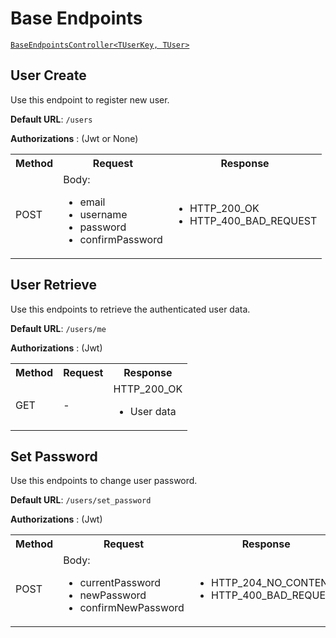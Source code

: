 # Base Endpoints

[`BaseEndpointsController<TUserKey, TUser>`](/api/AuthEndpoints.Controllers.html#baseendpointscontroller-tuserkey-tuser)

## User Create

Use this endpoint to register new user.

__Default URL__: `/users`

**Authorizations** : (Jwt or None)

<table>
  <tbody>
    <tr>
      <th>Method</th>
      <th>Request</th>
      <th>Response</th>
    </tr>
    <tr>
      <td>POST</td>
      <td>
        Body:
        <ul>
          <li>email</li>
          <li>username</li>
          <li>password</li>
          <li>confirmPassword</li>
        </ul>
      </td>
      <td>
        <ul>
          <li>HTTP_200_OK</li>
          <li>HTTP_400_BAD_REQUEST</li>
        </ul>
      </td>
    </tr>
  </tbody>
</table>

## User Retrieve

Use this endpoints to retrieve the authenticated user data.

__Default URL__: `/users/me`

**Authorizations** : (Jwt)

<table>
  <tbody>
    <tr>
      <th>Method</th>
      <th>Request</th>
      <th>Response</th>
    </tr>
    <tr>
      <td>GET</td>
      <td>
        -
      </td>
      <td>
        HTTP_200_OK
        <ul>
          <li>User data</li>
        </ul>
      </td>
    </tr>
  </tbody>
</table>

## Set Password

Use this endpoints to change user password.

__Default URL__: `/users/set_password`

**Authorizations** : (Jwt)

<table>
  <tbody>
    <tr>
      <th>Method</th>
      <th>Request</th>
      <th>Response</th>
    </tr>
    <tr>
      <td>POST</td>
      <td>
        Body:
        <ul>
          <li>currentPassword</li>
          <li>newPassword</li>
          <li>confirmNewPassword</li>
        </ul>
      </td>
      <td>
        <ul>
          <li>HTTP_204_NO_CONTENT</li>
          <li>HTTP_400_BAD_REQUEST</li>
        </ul>
      </td>
    </tr>
  </tbody>
</table>
